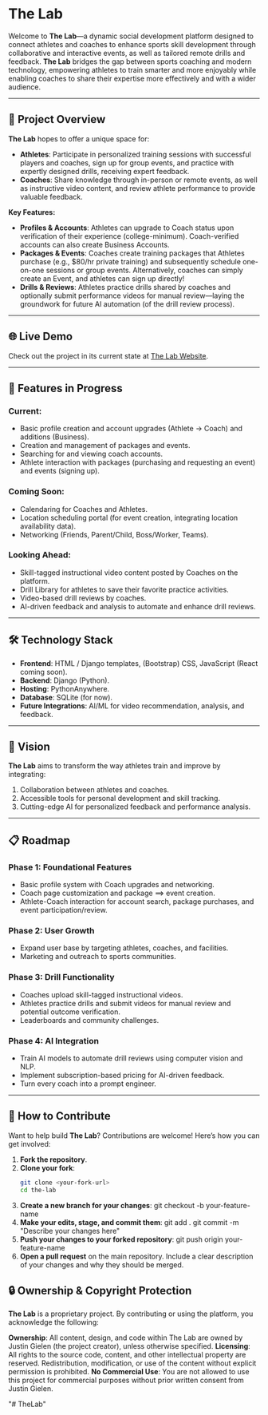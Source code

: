 # The Lab

Welcome to **The Lab**—a dynamic social development platform designed to connect athletes and coaches to enhance sports skill development through collaborative and interactive events, as well as tailored remote drills and feedback. **The Lab** bridges the gap between sports coaching and modern technology, empowering athletes to train smarter and more enjoyably while enabling coaches to share their expertise more effectively and with a wider audience.

---

## 🚀 Project Overview

**The Lab** hopes to offer a unique space for:

- **Athletes**: Participate in personalized training sessions with successful players and coaches, sign up for group events, and practice with expertly designed drills, receiving expert feedback.
- **Coaches**: Share knowledge through in-person or remote events, as well as instructive video content, and review athlete performance to provide valuable feedback.

**Key Features:**

- **Profiles & Accounts**: Athletes can upgrade to Coach status upon verification of their experience (college-minimum). Coach-verified accounts can also create Business Accounts.
- **Packages & Events**: Coaches create training packages that Athletes purchase (e.g., $80/hr private training) and subsequently schedule one-on-one sessions or group events. Alternatively, coaches can simply create an Event, and athletes can sign up directly! 
- **Drills & Reviews**: Athletes practice drills shared by coaches and optionally submit performance videos for manual review—laying the groundwork for future AI automation (of the drill review process).

---

## 🌐 Live Demo

Check out the project in its current state at [The Lab Website](https://justingielen.pythonanywhere.com).

---


## 🌟 Features in Progress

### Current:
- Basic profile creation and account upgrades (Athlete → Coach) and additions (Business).
- Creation and management of packages and events.
- Searching for and viewing coach accounts.
- Athlete interaction with packages (purchasing and requesting an event) and events (signing up).

### Coming Soon:
- Calendaring for Coaches and Athletes.
- Location scheduling portal (for event creation, integrating location availability data).
- Networking (Friends, Parent/Child, Boss/Worker, Teams).

### Looking Ahead:
- Skill-tagged instructional video content posted by Coaches on the platform.
- Drill Library for athletes to save their favorite practice activities.
- Video-based drill reviews by coaches.
- AI-driven feedback and analysis to automate and enhance drill reviews.

---

## 🛠️ Technology Stack

- **Frontend**: HTML / Django templates, (Bootstrap) CSS, JavaScript (React coming soon).
- **Backend**: Django (Python).
- **Hosting**: PythonAnywhere.
- **Database**: SQLite (for now).
- **Future Integrations**: AI/ML for video recommendation, analysis, and feedback.

---

## 🎯 Vision

**The Lab** aims to transform the way athletes train and improve by integrating:

1. Collaboration between athletes and coaches.
2. Accessible tools for personal development and skill tracking.
3. Cutting-edge AI for personalized feedback and performance analysis.

---

## 📋 Roadmap

### Phase 1: Foundational Features
- Basic profile system with Coach upgrades and networking.
- Coach page customization and package ==> event creation.
- Athlete-Coach interaction for account search, package purchases, and event participation/review.

### Phase 2: User Growth
- Expand user base by targeting athletes, coaches, and facilities.
- Marketing and outreach to sports communities.

### Phase 3: Drill Functionality
- Coaches upload skill-tagged instructional videos.
- Athletes practice drills and submit videos for manual review and potential outcome verification.
- Leaderboards and community challenges.

### Phase 4: AI Integration
- Train AI models to automate drill reviews using computer vision and NLP.
- Implement subscription-based pricing for AI-driven feedback.
- Turn every coach into a prompt engineer.

---

## 🚧 How to Contribute

Want to help build **The Lab**? Contributions are welcome! Here’s how you can get involved:

1. **Fork the repository**.
2. **Clone your fork**:
   ```bash
   git clone <your-fork-url>
   cd the-lab
3. **Create a new branch for your changes**:
   git checkout -b your-feature-name
4. **Make your edits, stage, and commit them**:
   git add .
   git commit -m "Describe your changes here"
5. **Push your changes to your forked repository**:
   git push origin your-feature-name
6. **Open a pull request** on the main repository. Include a clear description of your changes and why they should be merged.
   


## 🔒 Ownership & Copyright Protection
**The Lab** is a proprietary project. By contributing or using the platform, you acknowledge the following:

**Ownership**: All content, design, and code within The Lab are owned by Justin Gielen (the project creator), unless otherwise specified.
**Licensing**: All rights to the source code, content, and other intellectual property are reserved. Redistribution, modification, or use of the content without explicit permission is prohibited.
**No Commercial Use**: You are not allowed to use this project for commercial purposes without prior written consent from Justin Gielen.

"# TheLab" 
